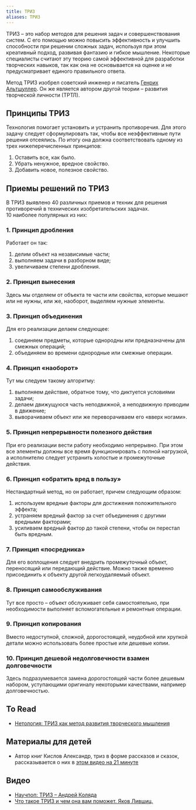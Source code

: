 ```yaml
---
title: ТРИЗ
aliases: ТРИЗ
---
```


ТРИЗ – это набор методов для решения задач и совершенствования систем. С его помощью можно повысить эффективность и улучшить способности при решении сложных задач, используя при этом креативный подход, развивая фантазию и гибкое мышление. Некоторые специалисты считают эту теорию самой эффективной для разработки творческих навыков, так как она не основывается на оценке и не предусматривает единого правильного ответа.

Метод ТРИЗ изобрел советский инженер и писатель [Генрих Альтшуллер](https://ru.wikipedia.org/wiki/%D0%90%D0%BB%D1%8C%D1%82%D1%88%D1%83%D0%BB%D0%BB%D0%B5%D1%80,_%D0%93%D0%B5%D0%BD%D1%80%D0%B8%D1%85_%D0%A1%D0%B0%D1%83%D0%BB%D0%BE%D0%B2%D0%B8%D1%87). Он же является автором другой теории – развития творческой личности (ТРТЛ).

## Принципы ТРИЗ
Технология помогает установить и устранить противоречия. Для этого задачу следует сформулировать так, чтобы все неэффективные пути решения отсеялись. По итогу она должна соответствовать одному из трех нижеперечисленных принципов:

1.  Оставить все, как было.
2.  Убрать ненужное, вредное свойство.
3.  Добавить новое, полезное свойство.

## Приемы решений по ТРИЗ
В ТРИЗ выявлено 40 различных приемов и техник для решения противоречий в технических изобретательских задачах.  
10 наиболее популярных из них:
### **1. Принцип дробления**

Работает он так:

1.  делим объект на независимые части;
2.  выполняем задачи в разборном виде;
3.  увеличиваем степени дробления.

### **2. Принцип вынесения**

Здесь мы отделяем от объекта те части или свойства, которые мешают или не нужны, или же, наоборот, выделяем нужные элементы.

### **3. Принцип объединения**

Для его реализации делаем следующее:

1.  соединяем предметы, которые однородны или предназначены для смежных операций;
2.  объединяем во времени однородные или смежные операции.

### **4. Принцип «наоборот»**

Тут мы следуем такому алгоритму:

1.  выполняем действие, обратное тому, что диктуется условиями задачи;
2.  делаем движущуюся часть неподвижной, а неподвижную приводим в движение;
3.  выворачиваем объект или же переворачиваем его «вверх ногами».

### **5. Принцип непрерывности полезного действия**

При его реализации вести работу необходимо непрерывно. При этом все элементы должны все время функционировать с полной нагрузкой, а исполнителю следует устранить холостые и промежуточные действия.

### **6. Принцип «обратить вред в пользу»**

Нестандартный метод, но он работает, причем следующим образом:

1.  используем вредные факторы для достижения положительного эффекта;
2.  устраняем вредный фактор за счет объединения с другими вредными факторами;
3.  усиливаем вредный фактор до такой степени, чтобы он перестал быть вредным.

### **7. Принцип «посредника»**

Для его воплощения следует внедрить промежуточный объект, переносящий или передающий действие. Можно также временно присоединить к объекту другой легкоудаляемый объект.

### **8. Принцип самообслуживания**

Тут все просто – объект обслуживает себя самостоятельно, при необходимости выполняет вспомогательные и ремонтные операции.

### **9. Принцип копирования**

Вместо недоступной, сложной, дорогостоящей, неудобной или хрупкой детали можно использовать более простые или дешевые копии.

### **10. Принцип дешевой недолговечности взамен долговечности**

Здесь подразумевается замена дорогостоящей части более дешевым набором, уступающими оригиналу некоторыми качествами, например долговечностью.
 
## To Read
- [Нетология: ТРИЗ как метод развития творческого мышления]()

## Материалы для детей
- Автор книг Кислов Александр, триз в форме рассказов и сказок, рассказывается о них в [этом видео на 21 минуте](https://youtu.be/1OLVsKu23gQ)


## Видео
- [Научпоп: ТРИЗ – Андрей Коляда](https://youtu.be/1OLVsKu23gQ)
- [Что такое ТРИЗ и чем она вам поможет. Яков Лившиц.](https://youtu.be/MqodN_1BuLw)





